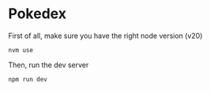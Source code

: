 
# Pokedex

First of all, make sure you have the right node version (v20)
```shell 
nvm use
```

Then, run the dev server
```shell
npm run dev
```